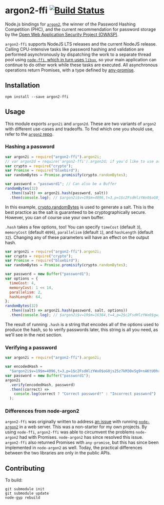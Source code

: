 # argon2-ffi [![Build Status](https://travis-ci.org/cjlarose/argon2-ffi.svg?branch=master)](https://travis-ci.org/cjlarose/argon2-ffi)

Node.js bindings for [`argon2`][argon2], the winner of the Password
Hashing Competition (PHC), and the current recommendation for
password storage by the [Open Web Application Security Project
(OWASP)][owasp].

`argon2-ffi` supports NodeJS LTS releases and the current NodeJS release.
Calling CPU-intensive tasks like password hashing and validation are performed
asynchronously by dispatching the work to a separate thread pool using
[`node-ffi`, which in turn uses `libuv`][async-library-calls], so your main
application can continue to do other work while these tasks are executed. All
asynchronous operations return Promises, with a type defined by
[any-promise](https://www.npmjs.com/package/any-promise).

[async-library-calls]: https://github.com/node-ffi/node-ffi/wiki/Node-FFI-Tutorial#async-library-calls

## Installation

    npm install --save argon2-ffi

## Usage

This module exports `argon2i` and `argon2d`. These are two variants
of `argon2` with different use-cases and tradeoffs. To find which
one you should use, refer to the [`argon2` repo][argon2].

### Hashing a password

```javascript
var argon2i = require("argon2-ffi").argon2i;
// var argon2d = require('argon2-ffi').argon2d; if you'd like to use argon2d
var crypto = require("crypto");
var Promise = require("bluebird");
var randomBytes = Promise.promisify(crypto.randomBytes);

var password = "password1"; // Can also be a Buffer
randomBytes(32)
  .then((salt) => argon2i.hash(password, salt))
  .then(console.log); // $argon2i$v=19$m=4096,t=3,p=1$c2FsdHlzYWx0$oG0js25z7kM30xSg9+nAKtU0hrPa0UnvRnqQRZXHCV8
```

In this example,
[crypto.randomBytes](https://nodejs.org/api/crypto.html#crypto_crypto_randombytes_size_callback)
is used to generate a salt. This is the best practice as the salt is guaranteed
to be cryptographically secure. However, you can of course use your own buffer.

`.hash` takes a few options, too! You can specify `timeCost` (default `3`),
`memoryCost` (default `4096`), `parallelism` (default
`1`), and `hashLength` (default `32`). Changing any of these parameters will
have an effect on the output hash.

```javascript
var argon2i = require("argon2-ffi").argon2i;
var crypto = require("crypto");
var Promise = require("bluebird");
var randomBytes = Promise.promisify(crypto.randomBytes);

var password = new Buffer("password1");
var options = {
  timeCost: 4,
  memoryCost: 1 << 14,
  parallelism: 2,
  hashLength: 64,
};
randomBytes(32)
  .then((salt) => argon2i.hash(password, salt, options))
  .then(console.log); // $argon2i$v=19$m=16384,t=4,p=2$c2FsdHlzYWx0$gwJY/FsXNSR3aS1ChVTgDZ9HbF3V7sbbYE5UmQsdXFHB4Tt6/RVtFWGIIJnzZ62nL9miurrvJnxhvORK64ddFg
```

The result of running `.hash` is a string that encodes all of the options used
to produce the hash, so to verify passwords later, this string is all you need,
as we'll see in the next section.

### Verifying a password

```javascript
var argon2i = require("argon2-ffi").argon2i;

var encodedHash =
  "$argon2i$v=19$m=4096,t=3,p=1$c2FsdHlzYWx0$oG0js25z7kM30xSg9+nAKtU0hrPa0UnvRnqQRZXHCV8";
var password = new Buffer("password1");
argon2i
  .verify(encodedHash, password)
  .then((correct) =>
    console.log(correct ? "Correct password!" : "Incorrect password")
  );
```

### Differences from node-argon2

`argon2-ffi` was originally written to address [an issue][node-argon2-issue]
with running [`node-argon2`][node-argon2] in a web server. This was a
non-starter for my own projects. By using `node-ffi`, `argon2-ffi` was able to
circumvent the problems `node-argon2` had with Promises. `node-argon2` has
since resolved this issue. `argon2-ffi` also returned Promises with
`any-promise`, but this has since been implemented in `node-argon2` as well.
Today, the practical differences between the two libraries are only in the
public APIs.

[node-argon2-issue]: https://github.com/ranisalt/node-argon2/issues/33
[node-argon2]: https://github.com/ranisalt/node-argon2

## Contributing

To build:

    git submodule init
    git submodule update
    node-gyp rebuild

[argon2]: https://github.com/P-H-C/phc-winner-argon2
[owasp]: https://www.owasp.org/index.php/Password_Storage_Cheat_Sheet
